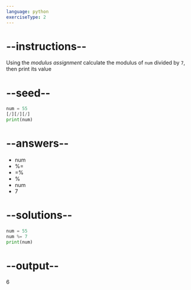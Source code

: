 ```yaml
---
language: python
exerciseType: 2
---
```


# --instructions--

Using the *modulus assignment* calculate the modulus of `num` divided by `7`, then print its value

# --seed--

```python
num = 55
[/][/][/]
print(num)
```

# --answers--

- num 
- %= 
- =% 
- % 
- num 
- 7

# --solutions--

```python
num = 55
num %= 7
print(num)
```

# --output--

6
